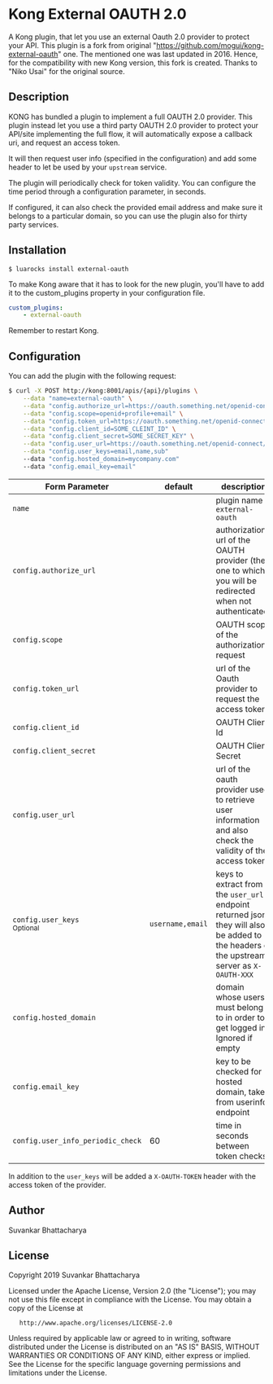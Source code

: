 # Kong External OAUTH 2.0

A Kong plugin, that let you use an external Oauth 2.0 provider to protect your API. This plugin is a fork from original "https://github.com/mogui/kong-external-oauth" one. The mentioned one was last updated in 2016. Hence, for the compatibility with new Kong version, this fork is created. Thanks to "Niko Usai" for the original source.

## Description

KONG has bundled a plugin to implement a full OAUTH 2.0 provider. This plugin instead let you use a
third party OAUTH 2.0 provider to protect your API/site implementing the full flow, it will automatically
expose a callback uri, and request an access token.

It will then request user info (specified in the configuration) and add some header to let be used
by your `upstream` service.

The plugin will periodically check for token validity. You can configure the time period through
a configuration parameter, in seconds.

If configured, it can also check the provided email address and make sure it belongs to a particular
domain, so you can use the plugin also for thirty party services.

## Installation

    $ luarocks install external-oauth

To make Kong aware that it has to look for the new plugin, you'll have to add it to the custom_plugins
property in your configuration file.

```yaml
custom_plugins:
    - external-oauth
```

Remember to restart Kong.



## Configuration

You can add the plugin with the following request:

```bash
$ curl -X POST http://kong:8001/apis/{api}/plugins \
    --data "name=external-oauth" \
    --data "config.authorize_url=https://oauth.something.net/openid-connect/authorize" \
    --data "config.scope=openid+profile+email" \
    --data "config.token_url=https://oauth.something.net/openid-connect/token" \
    --data "config.client_id=SOME_CLEINT_ID" \
    --data "config.client_secret=SOME_SECRET_KEY" \
    --data "config.user_url=https://oauth.something.net/openid-connect/userinfo" \
    --data "config.user_keys=email,name,sub"
    --data "config.hosted_domain=mycompany.com"
    --data "config.email_key=email"
```

| Form Parameter | default | description |
| --- 						| --- | --- |
| `name` 					        | | plugin name `external-oauth` |
| `config.authorize_url` 	| | authorization url of the OAUTH provider (the one to which you will be redirected when not authenticated) |
| `config.scope` 			    | | OAUTH scope of the authorization request |
| `config.token_url` 		  | | url of the Oauth provider to request the access token |
| `config.client_id` 		  | | OAUTH Client Id |
| `config.client_secret` 	| | OAUTH Client Secret |
| `config.user_url` 		  | | url of the oauth provider used to retrieve user information and also check the validity of the access token |
| `config.user_keys` <br /> <small>Optional</small>		| `username,email` | keys to extract from the `user_url` endpoint returned json, they will also be added to the headers of the upstream server as `X-OAUTH-XXX` |
| `config.hosted_domain`  | | domain whose users must belong to in order to get logged in. Ignored if empty |
| `config.email_key` 		  | | key to be checked for hosted domain, taken from userinfo endpoint |
| `config.user_info_periodic_check` 		  | 60 | time in seconds between token checks |

In addition to the `user_keys` will be added a `X-OAUTH-TOKEN` header with the access token of the provider.

## Author
Suvankar Bhattacharya

## License

Copyright 2019 Suvankar Bhattacharya

   Licensed under the Apache License, Version 2.0 (the "License");
   you may not use this file except in compliance with the License.
   You may obtain a copy of the License at

       http://www.apache.org/licenses/LICENSE-2.0

   Unless required by applicable law or agreed to in writing, software
   distributed under the License is distributed on an "AS IS" BASIS,
   WITHOUT WARRANTIES OR CONDITIONS OF ANY KIND, either express or implied.
   See the License for the specific language governing permissions and
limitations under the License.
